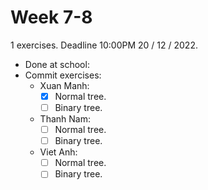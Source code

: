 # Week 7-8

1 exercises. Deadline 10:00PM 20 / 12 / 2022.

- Done at school:
- Commit exercises:
  - Xuan Manh:
    - [x] Normal tree.
    - [ ] Binary tree.
  - Thanh Nam:
    - [ ] Normal tree.
    - [ ] Binary tree.
  - Viet Anh:
    - [ ] Normal tree.
    - [ ] Binary tree.
